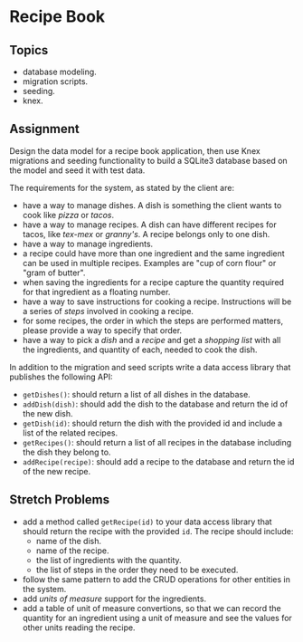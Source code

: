# Recipe Book

## Topics

- database modeling.
- migration scripts.
- seeding.
- knex.



## Assignment

Design the data model for a recipe book application, then use Knex migrations and seeding functionality to build a SQLite3 database based on the model and seed it with test data.

The requirements for the system, as stated by the client are:

- have a way to manage dishes. A dish is something the client wants to cook like _pizza_ or _tacos_.
- have a way to manage recipes. A dish can have different recipes for tacos, like _tex-mex_ or _granny's_. A recipe belongs only to one dish.
- have a way to manage ingredients.
- a recipe could have more than one ingredient and the same ingredient can be used in multiple recipes. Examples are "cup of corn flour" or "gram of butter".
- when saving the ingredients for a recipe capture the quantity required for that ingredient as a floating number.
- have a way to save instructions for cooking a recipe. Instructions will be a series of _steps_ involved in cooking a recipe.
- for some recipes, the order in which the steps are performed matters, please provide a way to specify that order.
- have a way to pick a _dish_ and a _recipe_ and get a _shopping list_ with all the ingredients, and quantity of each, needed to cook the dish.

In addition to the migration and seed scripts write a data access library that publishes the following API:

- `getDishes()`: should return a list of all dishes in the database.
- `addDish(dish)`: should add the dish to the database and return the id of the new dish.
- `getDish(id)`: should return the dish with the provided id and include a list of the related recipes.
- `getRecipes()`: should return a list of all recipes in the database including the dish they belong to.
- `addRecipe(recipe)`: should add a recipe to the database and return the id of the new recipe.

## Stretch Problems

- add a method called `getRecipe(id)` to your data access library that should return the recipe with the provided `id`. The recipe should include:
  - name of the dish.
  - name of the recipe.
  - the list of ingredients with the quantity.
  - the list of steps in the order they need to be executed.
- follow the same pattern to add the CRUD operations for other entities in the system.
- add _units of measure_ support for the ingredients.
- add a table of unit of measure convertions, so that we can record the quantity for an ingredient using a unit of measure and see the values for other units reading the recipe.
